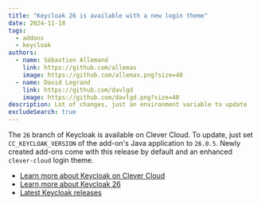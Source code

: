 ```yaml
---
title: "Keycloak 26 is available with a new login theme"
date: 2024-11-18
tags:
  - addons
  - keycloak
authors:
  - name: Sébastien Allemand
    link: https://github.com/allemas
    image: https://github.com/allemas.png?size=40
  - name: David Legrand
    link: https://github.com/davlgd
    image: https://github.com/davlgd.png?size=40
description: Lot of changes, just an environment variable to update
excludeSearch: true
---
```


The `26` branch of Keycloak is available on Clever Cloud. To update, just set `CC_KEYCLOAK_VERSION` of the add-on's Java application to `26.0.5`. Newly created add-ons come with this release by default and an enhanced `clever-cloud` login theme.

- [Learn more about Keycloak on Clever Cloud](/doc/addons/metabase/)
- [Learn more about Keycloak 26](https://www.keycloak.org/2024/10/keycloak-2600-released.html)
- [Latest Keycloak releases](https://github.com/keycloak/keycloak/releases)
